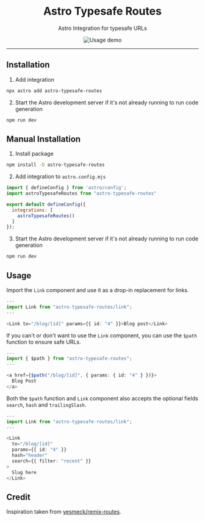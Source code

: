 <h1 align="center">Astro Typesafe Routes</h1>
<p align="center">Astro Integration for typesafe URLs</p>

<div align="center">
  <img src="https://i.ibb.co/g3k4NfN/ezgif-4-b7d48fa603.gif" alt="Usage demo">
</div>

---

## Installation
1. Add integration
```bash
npx astro add astro-typesafe-routes
```
2. Start the Astro development server if it's not already running to run code generation
```bash
npm run dev
```

## Manual Installation
1. Install package
```sh
npm install -D astro-typesafe-routes
```
2. Add integration to `astro.config.mjs`
```javascript
import { defineConfig } from 'astro/config';
import astroTypesafeRoutes from "astro-typesafe-routes"

export default defineConfig({
  integrations: [
    astroTypesafeRoutes()
  ]
});
```
3. Start the Astro development server if it's not already running to run code generation
```bash
npm run dev
```


## Usage
Import the `Link` component and use it as a drop-in replacement for links.
```typescript
---
import Link from "astro-typesafe-routes/link";
---

<Link to="/blog/[id]" params={{ id: "4" }}>Blog post</Link>
```

If you can't or don't want to use the `Link` component, you can use the `$path` function to ensure safe URLs.
```typescript
---
import { $path } from "astro-typesafe-routes";
---

<a href={$path("/blog/[id]", { params: { id: "4" } })}>
  Blog Post
</a>
```

Both the `$path` function and `Link` component also accepts the optional fields `search`, `hash` and `trailingSlash`.

```typescript
---
import Link from "astro-typesafe-routes/link";
---

<Link
  to="/blog/[id]"
  params={{ id: "4" }}
  hash="header"
  search={{ filter: "recent" }}
>
  Slug here
</Link>
```

## Credit
Inspiration taken from [yesmeck/remix-routes](https://github.com/yesmeck/remix-routes).